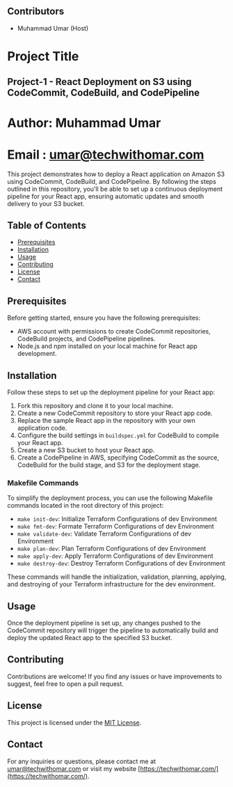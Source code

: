 ## Contributors
- Muhammad Umar (Host)
# Project Title
## Project-1 - React Deployment on S3 using CodeCommit, CodeBuild, and CodePipeline
#  Author: Muhammad Umar                                        
#  Email : umar@techwithomar.com                          

This project demonstrates how to deploy a React application on Amazon S3 using CodeCommit, CodeBuild, and CodePipeline. By following the steps outlined in this repository, you'll be able to set up a continuous deployment pipeline for your React app, ensuring automatic updates and smooth delivery to your S3 bucket.

## Table of Contents

- [Prerequisites](#prerequisites)
- [Installation](#installation)
- [Usage](#usage)
- [Contributing](#contributing)
- [License](#license)
- [Contact](#contact)

## Prerequisites

Before getting started, ensure you have the following prerequisites:

- AWS account with permissions to create CodeCommit repositories, CodeBuild projects, and CodePipeline pipelines.
- Node.js and npm installed on your local machine for React app development.

## Installation

Follow these steps to set up the deployment pipeline for your React app:

1. Fork this repository and clone it to your local machine.
2. Create a new CodeCommit repository to store your React app code.
3. Replace the sample React app in the repository with your own application code.
4. Configure the build settings in `buildspec.yml` for CodeBuild to compile your React app.
5. Create a new S3 bucket to host your React app.
6. Create a CodePipeline in AWS, specifying CodeCommit as the source, CodeBuild for the build stage, and S3 for the deployment stage.

### Makefile Commands

To simplify the deployment process, you can use the following Makefile commands located in the root directory of this project:

- `make init-dev`: Initialize Terraform Configurations of dev Environment
- `make fmt-dev`: Formate Terraform Configurations of dev Environment
- `make validate-dev`: Validate Terraform Configurations of dev Environment
- `make plan-dev`: Plan Terraform Configurations of dev Environment
- `make apply-dev`: Apply Terraform Configurations of dev Environment
- `make destroy-dev`: Destroy Terraform Configurations of dev Environment

These commands will handle the initialization, validation, planning, applying, and destroying of your Terraform infrastructure for the dev environment.


## Usage

Once the deployment pipeline is set up, any changes pushed to the CodeCommit repository will trigger the pipeline to automatically build and deploy the updated React app to the specified S3 bucket.

## Contributing

Contributions are welcome! If you find any issues or have improvements to suggest, feel free to open a pull request.

## License

This project is licensed under the [MIT License](LICENSE).

## Contact

For any inquiries or questions, please contact me at [umar@techwithomar.com](mailto:umar@techwithomar.com) or visit my website [https://techwithomar.com/](https://techwithomar.com/).
